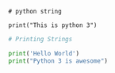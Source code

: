 ```
# python string

print("This is python 3")
```
```python
# Printing Strings

print('Hello World')
print("Python 3 is awesome")
```
